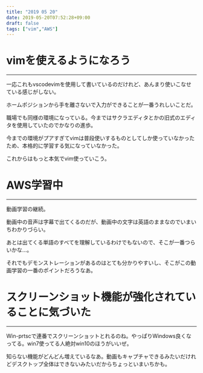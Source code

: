 ```yaml
---
title: "2019 05 20"
date: 2019-05-20T07:52:28+09:00
draft: false
tags: ["vim","AWS"]
---
```

# vimを使えるようになろう
---
一応これもvscodevimを使用して書いているのだけれど、あんまり使いこなせている感じがしない。

ホームポジションから手を離さないで入力ができることが一番うれしいことだ。

職場でも同様の環境になっている。今まではサクラエディタとかの旧式のエディタを使用していたのでかなりの進歩。

今までの環境がプアすぎてvimは普段使いするものとしてしか使っていなかったため、本格的に学習する気になっていなかった。

これからはもっと本気でvim使っていこう。


# AWS学習中
---
動画学習の継続。

動画中の音声は字幕で出てくるのだが、動画中の文字は英語のままなのでいまいちわかりづらい。

あとは出てくる単語のすべてを理解しているわけでもないので、そこが一番つらいかな…。

それでもデモンストレーションがあるのはとても分かりやすいし、そこがこの動画学習の一番のポイントだろうなあ。

# スクリーンショット機能が強化されていることに気づいた
---
Win-prtscで連番でスクリーンショットとれるのね。やっぱりWindows良くなってる。win7使ってる人絶対win10のほうがいいぜ。

知らない機能がどんどん増えているなあ。動画もキャプチャできるみたいだけれどデスクトップ全体はできないみたいだからちょっといまいちかも。

